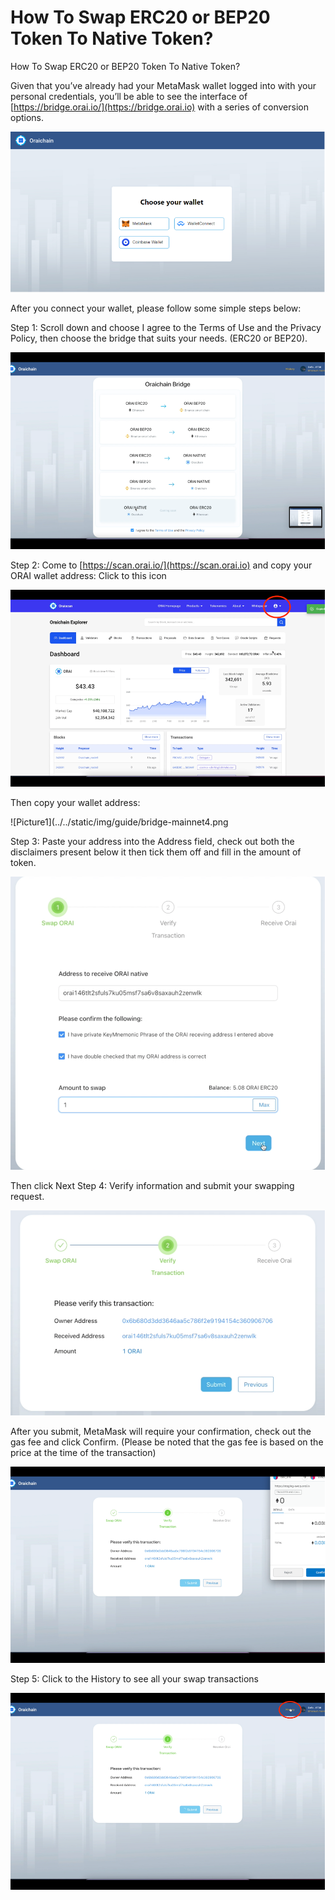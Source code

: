 # How To Swap ERC20 or BEP20 Token To Native Token?

How To Swap ERC20 or BEP20 Token To Native Token?

Given that you’ve already had your MetaMask wallet logged into with your personal credentials, you’ll be able to see the interface of [https://bridge.orai.io/](https://bridge.orai.io) with a series of conversion options.

![](<../.gitbook/assets/image (9).png>)

After you connect your wallet, please follow some simple steps below:

Step 1: Scroll down and choose I agree to the Terms of Use and the Privacy Policy, then choose the bridge that suits your needs. (ERC20 or BEP20).

![](<../.gitbook/assets/image (10).png>)

Step 2: Come to [https://scan.orai.io/](https://scan.orai.io) and copy your ORAI wallet address: Click to this icon

![](<../.gitbook/assets/image (12).png>)

Then copy your wallet address:

!\[Picture1]\(../../static/img/guide/bridge-mainnet4.png

Step 3: Paste your address into the Address field, check out both the disclaimers present below it then tick them off and fill in the amount of token.

![](<../.gitbook/assets/image (13) (1) (1) (1) (1) (2) (1) (2) (1) (1) (1) (1).png>)

Then click Next Step 4: Verify information and submit your swapping request.

![](<../.gitbook/assets/image (18).png>)

After you submit, MetaMask will require your confirmation, check out the gas fee and click Confirm. (Please be noted that the gas fee is based on the price at the time of the transaction)

![](<../.gitbook/assets/image (19).png>)

Step 5: Click to the History to see all your swap transactions

![](<../.gitbook/assets/image (20) (1) (1) (1) (1) (2) (1) (2) (1) (1) (1) (2).png>)
